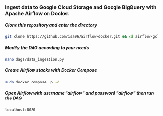 ### Ingest data to Google Cloud Storage and Google BigQuery with Apache Airflow on Docker.

##### Clone this repository and enter the directory
```bash
git clone https://github.com/isa96/airflow-docker.git && cd airflow-gcloud-docker
```

##### Modify the DAG according to your needs
```bash
nano dags/data_ingestion.py
```

##### Create Airflow stacks with Docker Compose
```bash
sudo docker compose up -d
```

##### Open Airflow with username "airflow" and password "airflow" then run the DAG
```bash
localhost:8080
```
